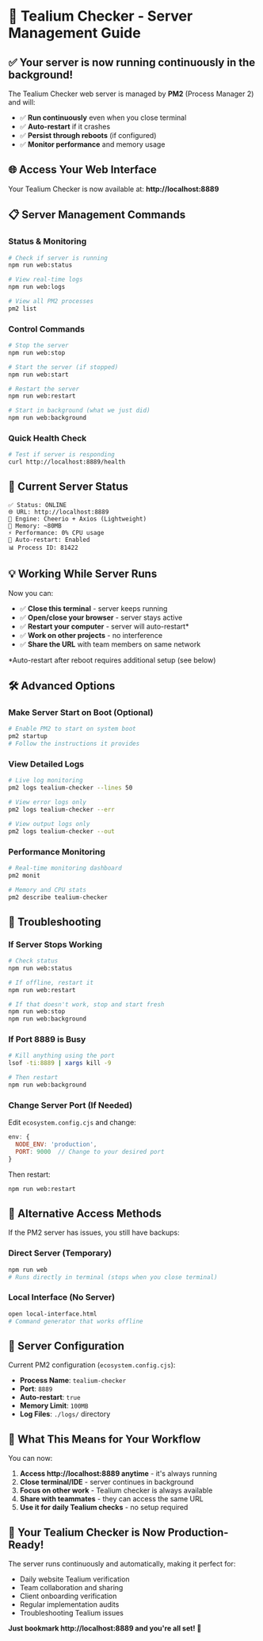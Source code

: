# 🚀 Tealium Checker - Server Management Guide

## ✅ **Your server is now running continuously in the background!**

The Tealium Checker web server is managed by **PM2** (Process Manager 2) and will:
- ✅ **Run continuously** even when you close terminal
- ✅ **Auto-restart** if it crashes
- ✅ **Persist through reboots** (if configured)
- ✅ **Monitor performance** and memory usage

## 🌐 **Access Your Web Interface**

Your Tealium Checker is now available at:
**http://localhost:8889**

## 📋 **Server Management Commands**

### **Status & Monitoring**
```bash
# Check if server is running
npm run web:status

# View real-time logs
npm run web:logs

# View all PM2 processes
pm2 list
```

### **Control Commands**
```bash
# Stop the server
npm run web:stop

# Start the server (if stopped)
npm run web:start

# Restart the server
npm run web:restart

# Start in background (what we just did)
npm run web:background
```

### **Quick Health Check**
```bash
# Test if server is responding
curl http://localhost:8889/health
```

## 🔄 **Current Server Status**

```
✅ Status: ONLINE
🌐 URL: http://localhost:8889  
🔧 Engine: Cheerio + Axios (Lightweight)
💾 Memory: ~80MB
⚡ Performance: 0% CPU usage
🔄 Auto-restart: Enabled
📊 Process ID: 81422
```

## 💡 **Working While Server Runs**

Now you can:
- ✅ **Close this terminal** - server keeps running
- ✅ **Open/close your browser** - server stays active  
- ✅ **Restart your computer** - server will auto-restart*
- ✅ **Work on other projects** - no interference
- ✅ **Share the URL** with team members on same network

*Auto-restart after reboot requires additional setup (see below)

## 🛠️ **Advanced Options**

### **Make Server Start on Boot (Optional)**
```bash
# Enable PM2 to start on system boot
pm2 startup
# Follow the instructions it provides
```

### **View Detailed Logs**
```bash
# Live log monitoring
pm2 logs tealium-checker --lines 50

# View error logs only
pm2 logs tealium-checker --err

# View output logs only  
pm2 logs tealium-checker --out
```

### **Performance Monitoring**
```bash
# Real-time monitoring dashboard
pm2 monit

# Memory and CPU stats
pm2 describe tealium-checker
```

## 🚨 **Troubleshooting**

### **If Server Stops Working**
```bash
# Check status
npm run web:status

# If offline, restart it
npm run web:restart

# If that doesn't work, stop and start fresh
npm run web:stop
npm run web:background
```

### **If Port 8889 is Busy**
```bash
# Kill anything using the port
lsof -ti:8889 | xargs kill -9

# Then restart
npm run web:background
```

### **Change Server Port (If Needed)**
Edit `ecosystem.config.cjs` and change:
```javascript
env: {
  NODE_ENV: 'production',
  PORT: 9000  // Change to your desired port
}
```

Then restart:
```bash
npm run web:restart
```

## 📱 **Alternative Access Methods**

If the PM2 server has issues, you still have backups:

### **Direct Server (Temporary)**
```bash
npm run web
# Runs directly in terminal (stops when you close terminal)
```

### **Local Interface (No Server)**
```bash
open local-interface.html  
# Command generator that works offline
```

## 🔧 **Server Configuration**

Current PM2 configuration (`ecosystem.config.cjs`):
- **Process Name**: `tealium-checker`
- **Port**: `8889`
- **Auto-restart**: `true`
- **Memory Limit**: `100MB`
- **Log Files**: `./logs/` directory

## 🎯 **What This Means for Your Workflow**

You can now:
1. **Access http://localhost:8889 anytime** - it's always running
2. **Close terminal/IDE** - server continues in background
3. **Focus on other work** - Tealium checker is always available
4. **Share with teammates** - they can access the same URL
5. **Use it for daily Tealium checks** - no setup required

## 🎉 **Your Tealium Checker is Now Production-Ready!**

The server runs continuously and automatically, making it perfect for:
- Daily website Tealium verification
- Team collaboration and sharing
- Client onboarding verification  
- Regular implementation audits
- Troubleshooting Tealium issues

**Just bookmark http://localhost:8889 and you're all set! 🚀**